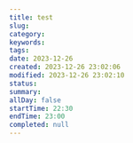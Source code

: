 ```yaml
---
title: test
slug: 
category: 
keywords: 
tags: 
date: 2023-12-26
created: 2023-12-26 23:02:06
modified: 2023-12-26 23:02:10
status: 
summary: 
allDay: false
startTime: 22:30
endTime: 23:00
completed: null
---
```

